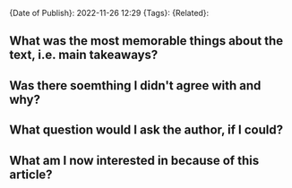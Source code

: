 {Date of Publish}:
2022-11-26
12:29
{Tags}:
{Related}:

## What was the most memorable things about the text, i.e. main takeaways?

## Was there soemthing I didn't agree with and why?

## What question would I ask the author, if I could?

## What am I now interested in because of this article?


